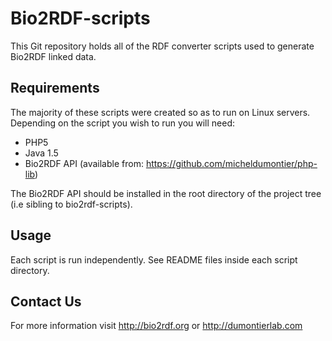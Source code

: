 Bio2RDF-scripts
===============
 This Git repository holds all of the RDF converter scripts used to generate Bio2RDF linked data.

Requirements
-------------
The majority of these scripts were created so as to run on Linux servers. Depending on the script you wish to run you will need:

* PHP5
* Java 1.5
* Bio2RDF API (available from: https://github.com/micheldumontier/php-lib)

The Bio2RDF API should be installed in the root directory of the project tree (i.e sibling to bio2rdf-scripts).

Usage
-----
Each script is run independently. See README files inside each script directory.

Contact Us
---------
For more information visit http://bio2rdf.org or http://dumontierlab.com

